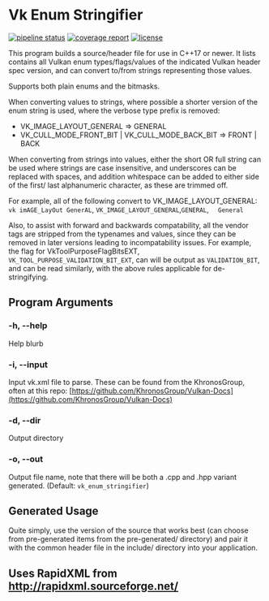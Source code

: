 # Vk Enum Stringifier

[![pipeline status](https://git.stabletec.com/utilities/vk-enum-stringifier/badges/master/pipeline.svg)](https://git.stabletec.com/utilities/vk-enum-stringifier/commits/master)
[![coverage report](https://git.stabletec.com/utilities/vk-enum-stringifier/badges/master/coverage.svg)](https://git.stabletec.com/utilities/vk-enum-stringifier/commits/master)
[![license](https://img.shields.io/badge/license-Apache%202.0-blue.svg)](https://git.stabletec.com/utilities/vk-enum-stringifier/blob/master/LICENSE)

This program builds a source/header file for use in C++17 or newer. It lists
contains all Vulkan enum types/flags/values of the indicated Vulkan header spec
version, and can convert to/from strings representing those values. 

Supports both plain enums and the bitmasks.

When converting values to strings, where possible a shorter version of the
enum string is used, where the verbose type prefix is removed:
- VK_IMAGE_LAYOUT_GENERAL => GENERAL
- VK_CULL_MODE_FRONT_BIT | VK_CULL_MODE_BACK_BIT => FRONT | BACK

When converting from strings into values, either the short OR full string can
be used where strings are case insensitive, and underscores can be replaced
with spaces, and addition whitespace can be added to either side of the first/
last alphanumeric character, as these are trimmed off.

For example, all of the following convert to VK_IMAGE_LAYOUT_GENERAL:
`vk imAGE_LayOut GenerAL`, `VK_IMAGE_LAYOUT_GENERAL`,`GENERAL`, `   General `

Also, to assist with forward and backwards compatability, all the vendor tags are stripped from the typenames and values, since they can be removed in later versions leading to incompatability issues. For example, the flag
for VkToolPurposeFlagBitsEXT, `VK_TOOL_PURPOSE_VALIDATION_BIT_EXT`, can will
be output as `VALIDATION_BIT`, and can be read similarly, with the above
rules applicable for de-stringifying.

## Program Arguments
### -h, --help
Help blurb
### -i, --input <file>
Input vk.xml file to parse. These can be found from the KhronosGroup, often at this repo: [https://github.com/KhronosGroup/Vulkan-Docs](https://github.com/KhronosGroup/Vulkan-Docs)
### -d, --dir <dir>
Output directory
### -o, --out <name>
Output file name, note that there will be both a .cpp and .hpp variant generated. (Default: `vk_enum_stringifier`)


## Generated Usage

Quite simply, use the version of the source that works best (can choose from pre-generated items from the pre-generated/ directory) and pair it with the common header file in the include/ directory into your application.


## Uses RapidXML from http://rapidxml.sourceforge.net/